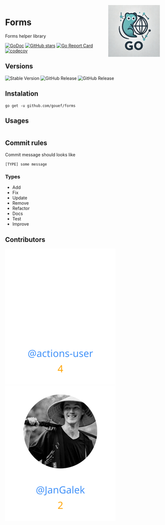 <img align=right width="168" src="docs/gouef_logo.png">

# Forms
Forms helper library

[![GoDoc](https://pkg.go.dev/badge/github.com/gouef/forms.svg)](https://pkg.go.dev/github.com/gouef/forms)
[![GitHub stars](https://img.shields.io/github/stars/gouef/forms?style=social)](https://github.com/gouef/forms/stargazers)
[![Go Report Card](https://goreportcard.com/badge/github.com/gouef/forms)](https://goreportcard.com/report/github.com/gouef/forms)
[![codecov](https://codecov.io/github/gouef/forms/branch/main/graph/badge.svg?token=YUG8EMH6Q8)](https://codecov.io/github/gouef/forms)

## Versions
![Stable Version](https://img.shields.io/github/v/release/gouef/forms?label=Stable&labelColor=green)
![GitHub Release](https://img.shields.io/github/v/release/gouef/forms?label=RC&include_prereleases&filter=*rc*&logoSize=diago)
![GitHub Release](https://img.shields.io/github/v/release/gouef/forms?label=Beta&include_prereleases&filter=*beta*&logoSize=diago)

## Instalation

```shell
go get -u github.com/gouef/forms
```

## Usages

```go

```

## Commit rules
Commit message should looks like
```
[TYPE] some message
```

### Types
 - Add
 - Fix
 - Update
 - Remove
 - Refactor
 - Docs
 - Test
 - Improve

## Contributors

<div>
<span>
  <a href="https://github.com/actions-user"><img src="https://raw.githubusercontent.com/gouef/forms/refs/heads/contributors-svg/.github/contributors/actions-user.svg" alt="actions-user" /></a>
</span>
<span>
  <a href="https://github.com/JanGalek"><img src="https://raw.githubusercontent.com/gouef/forms/refs/heads/contributors-svg/.github/contributors/JanGalek.svg" alt="JanGalek" /></a>
</span>
</div>

